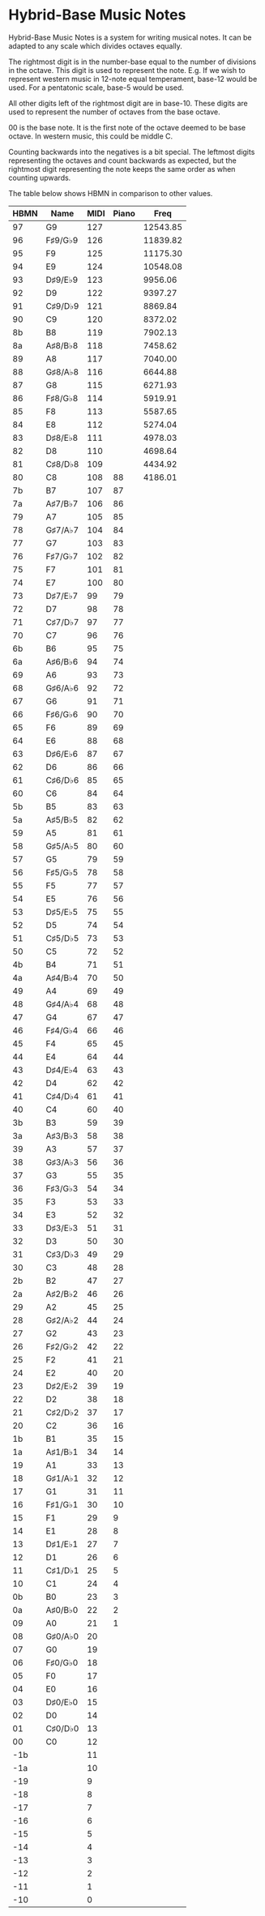 # Hybrid-Base Music Notes

Hybrid-Base Music Notes is a system for writing musical notes. It can be adapted to any scale which divides octaves equally.

The rightmost digit is in the number-base equal to the number of divisions in the octave. This digit is used to
represent the note. E.g. If we wish to represent western music in 12-note equal temperament, base-12 would be used. For a pentatonic scale, base-5 would
be used.

All other digits left of the rightmost digit are in base-10.
These digits are used to represent the number of octaves
from the base octave.

00 is the base note. It is the first note of the octave deemed to be base octave. In western music, this could be
middle C.

Counting backwards into the negatives is a bit special. The leftmost digits representing the octaves and count backwards as expected, but the rightmost digit representing the note keeps the same order as when counting upwards.

The table below shows HBMN in comparison to other values.

| HBMN | Name    | MIDI | Piano | Freq     |
| ---- | ------- | ---- | ----- | -------- |
|  97  | G9    | 127  |       | 12543.85 |
|  96  | F♯9/G♭9 | 126  |       | 11839.82 |
|  95  | F9      | 125  |       | 11175.30 |
|  94  | E9      | 124  |       | 10548.08 |
|  93  | D♯9/E♭9 | 123  |       |  9956.06 |
|  92  | D9      | 122  |       |  9397.27 |
|  91  | C♯9/D♭9 | 121  |       |  8869.84 |
|  90  | C9      | 120  |       |  8372.02 |
|  8b  | B8      | 119  |       |  7902.13 |
|  8a  | A♯8/B♭8 | 118  |       |  7458.62 |
|  89  | A8      | 117  |       |  7040.00 |
|  88  | G♯8/A♭8 | 116  |       |  6644.88 |
|  87  | G8      | 115  |       |  6271.93 |
|  86  | F♯8/G♭8 | 114  |       |  5919.91 |
|  85  | F8      | 113  |       |  5587.65 |
|  84  | E8      | 112  |       |  5274.04 |
|  83  | D♯8/E♭8 | 111  |       |  4978.03 |
|  82  | D8      | 110  |       |  4698.64 |
|  81  | C♯8/D♭8 | 109  |       |  4434.92 |
|  80  | C8      | 108  | 88    |  4186.01 |
|  7b  | B7      | 107  | 87    |
|  7a  | A♯7/B♭7 | 106  | 86    |
|  79  | A7      | 105  | 85    |
|  78  | G♯7/A♭7 | 104  | 84    |
|  77  | G7      | 103  | 83    |
|  76  | F♯7/G♭7 | 102  | 82    |
|  75  | F7      | 101  | 81    |
|  74  | E7      | 100  | 80    |
|  73  | D♯7/E♭7 | 99   | 79    |
|  72  | D7      | 98   | 78    |
|  71  | C♯7/D♭7 | 97   | 77    |
|  70  | C7      | 96   | 76    |
|  6b  | B6      | 95   | 75    |
|  6a  | A♯6/B♭6 | 94   | 74    |
|  69  | A6      | 93   | 73    |
|  68  | G♯6/A♭6 | 92   | 72    |
|  67  | G6      | 91   | 71    |
|  66  | F♯6/G♭6 | 90   | 70    |
|  65  | F6      | 89   | 69    |
|  64  | E6      | 88   | 68    |
|  63  | D♯6/E♭6 | 87   | 67    |
|  62  | D6      | 86   | 66    |
|  61  | C♯6/D♭6 | 85   | 65    |
|  60  | C6      | 84   | 64    |
|  5b  | B5      | 83   | 63    |
|  5a  | A♯5/B♭5 | 82   | 62    |
|  59  | A5      | 81   | 61    |
|  58  | G♯5/A♭5 | 80   | 60    |
|  57  | G5      | 79   | 59    |
|  56  | F♯5/G♭5 | 78   | 58    |
|  55  | F5      | 77   | 57    |
|  54  | E5      | 76   | 56    |
|  53  | D♯5/E♭5 | 75   | 55    |
|  52  | D5      | 74   | 54    |
|  51  | C♯5/D♭5 | 73   | 53    |
|  50  | C5      | 72   | 52    |
|  4b  | B4      | 71   | 51    |
|  4a  | A♯4/B♭4 | 70   | 50    |
|  49  | A4      | 69   | 49    |
|  48  | G♯4/A♭4 | 68   | 48    |
|  47  | G4      | 67   | 47    |
|  46  | F♯4/G♭4 | 66   | 46    |
|  45  | F4      | 65   | 45    |
|  44  | E4      | 64   | 44    |
|  43  | D♯4/E♭4 | 63   | 43    |
|  42  | D4      | 62   | 42    |
|  41  | C♯4/D♭4 | 61   | 41    |
|  40  | C4      | 60   | 40    |
|  3b  | B3      | 59   | 39    |
|  3a  | A♯3/B♭3 | 58   | 38    |
|  39  | A3      | 57   | 37    |
|  38  | G♯3/A♭3 | 56   | 36    |
|  37  | G3      | 55   | 35    |
|  36  | F♯3/G♭3 | 54   | 34    |
|  35  | F3      | 53   | 33    |
|  34  | E3      | 52   | 32    |
|  33  | D♯3/E♭3 | 51   | 31    |
|  32  | D3      | 50   | 30    |
|  31  | C♯3/D♭3 | 49   | 29    |
|  30  | C3      | 48   | 28    |
|  2b  | B2      | 47   | 27    |
|  2a  | A♯2/B♭2 | 46   | 26    |
|  29  | A2      | 45   | 25    |
|  28  | G♯2/A♭2 | 44   | 24    |
|  27  | G2      | 43   | 23    |
|  26  | F♯2/G♭2 | 42   | 22    |
|  25  | F2      | 41   | 21    |
|  24  | E2      | 40   | 20    |
|  23  | D♯2/E♭2 | 39   | 19    |
|  22  | D2      | 38   | 18    |
|  21  | C♯2/D♭2 | 37   | 17    |
|  20  | C2      | 36   | 16    |
|  1b  | B1      | 35   | 15    |
|  1a  | A♯1/B♭1 | 34   | 14    |
|  19  | A1      | 33   | 13    |
|  18  | G♯1/A♭1 | 32   | 12    |
|  17  | G1      | 31   | 11    |
|  16  | F♯1/G♭1 | 30   | 10    |
|  15  | F1      | 29   | 9     |
|  14  | E1      | 28   | 8     |
|  13  | D♯1/E♭1 | 27   | 7     |
|  12  | D1      | 26   | 6     |
|  11  | C♯1/D♭1 | 25   | 5     |
|  10  | C1      | 24   | 4     |
|  0b  | B0      | 23   | 3     |
|  0a  | A♯0/B♭0 | 22   | 2     |
|  09  | A0      | 21   | 1     |
|  08  | G♯0/A♭0 | 20   |       |
|  07  | G0      | 19   |       |
|  06  | F♯0/G♭0 | 18   |       |
|  05  | F0      | 17   |       |
|  04  | E0      | 16   |       |
|  03  | D♯0/E♭0 | 15   |       |
|  02  | D0      | 14   |       |
|  01  | C♯0/D♭0 | 13   |       |
|  00  | C0      | 12   |       |
| -1b  |         | 11   |       |
| -1a  |         | 10   |       |
| -19  |         | 9    |       |
| -18  |         | 8    |       |
| -17  |         | 7    |       |
| -16  |         | 6    |       |
| -15  |         | 5    |       |
| -14  |         | 4    |       |
| -13  |         | 3    |       |
| -12  |         | 2    |       |
| -11  |         | 1    |       |
| -10  |         | 0    |       |
